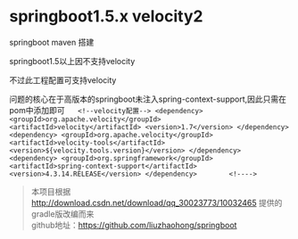 # springboot1.5.x velocity2
springboot maven 搭建

springboot1.5以上因不支持velocity

不过此工程配置可支持velocity

问题的核心在于高版本的springboot未注入spring-context-support,因此只需在pom中添加即可
      ``<!--velocity配置-->
        		<dependency>
        			<groupId>org.apache.velocity</groupId>
        			<artifactId>velocity</artifactId>
        			<version>1.7</version>
        		</dependency>
        		<dependency>
        			<groupId>org.apache.velocity</groupId>
        			<artifactId>velocity-tools</artifactId>
        			<version>${velocity.tools.version}</version>
        		</dependency>
        		<dependency>
        			<groupId>org.springframework</groupId>
        			<artifactId>spring-context-support</artifactId>
        			<version>4.3.14.RELEASE</version>
        		</dependency>
        <!---->``



>本项目根据 http://download.csdn.net/download/qq_30023773/10032465 
提供的gradle版改编而来<br/>
github地址：https://github.com/liuzhaohong/springboot

